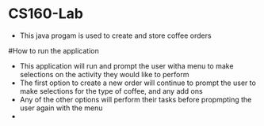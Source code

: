 # CS160-Lab
- This java progam is used to create and store coffee orders

#How to run the application
- This application will run and prompt the user witha menu to make selections on the activity they would like to perform
- The first option to create a new order will continue to prompt the user to make selections for the type of coffee, and any add ons
- Any of the other options will perform their tasks before propmpting the user again with the menu
- 
